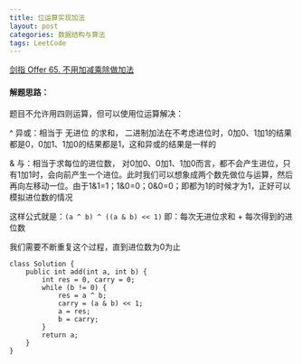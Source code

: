 ```yaml
---
title: 位运算实现加法
layout: post
categories: 数据结构与算法
tags: LeetCode
---
```

[剑指 Offer 65. 不用加减乘除做加法](https://leetcode-cn.com/problems/bu-yong-jia-jian-cheng-chu-zuo-jia-fa-lcof/)

#### 解题思路：
题目不允许用四则运算，但可以使用位运算解决： 

^ 异或：相当于 无进位 的求和， 二进制加法在不考虑进位时，0加0、1加1的结果都是0，0加1、1加0的结果都是1，这和异或的结果是一样的

& 与：相当于求每位的进位数， 对0加0、0加1、1加0而言，都不会产生进位，只有1加1时，会向前产生一个进位。此时我们可以想象成两个数先做位与运算，然后再向左移动一位。由于1&1=1；1&0=0；0&0=0；即都为1的时候才为1，正好可以模拟进位数的情况

这样公式就是：`(a ^ b) ^ ((a & b) << 1)` 即：每次无进位求和 + 每次得到的进位数 
 
我们需要不断重复这个过程，直到进位数为0为止
 

    class Solution {
        public int add(int a, int b) {
            int res = 0, carry = 0;
            while (b != 0) {
                res = a ^ b;
                carry = (a & b) << 1;
                a = res;
                b = carry;
            }
            return a;  
        }
    }